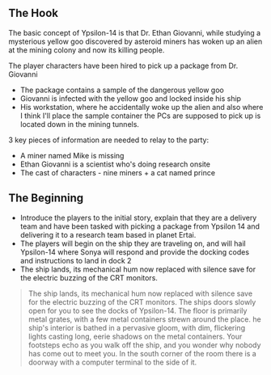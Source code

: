 ## The Hook

The basic concept of Ypsilon-14 is that Dr. Ethan Giovanni, while studying a mysterious yellow goo discovered by asteroid miners has woken up an alien at the mining colony and now its killing people.

The player characters have been hired to pick up a package from Dr. Giovanni
- The package contains a sample of the dangerous yellow goo
- Giovanni is infected with the yellow goo and locked inside his ship
- His workstation, where he accidentally woke up the alien and also where I think I'll place the sample container the PCs are supposed to pick up is located down in the mining tunnels.

3 key pieces of information are needed to relay to the party:
- A miner named Mike is missing
- Ethan Giovanni is a scientist who's doing research onsite
- The cast of characters - nine miners + a cat named prince

## The Beginning

- Introduce the players to the initial story, explain that they are a delivery team and have been tasked with picking a package from Ypsilon 14 and delivering it to a research team based in planet Ertai.
- The players will begin on the ship they are traveling on, and will hail Ypsilon-14 where Sonya will respond and provide the docking codes and instructions to land in dock 2
- The ship lands, its mechanical hum now replaced with silence save for the electric buzzing of the CRT monitors. 

>  The ship lands, its mechanical hum now replaced with silence save for the electric buzzing of the CRT monitors. 
> The ships doors slowly open for you to see the docks of Ypsilon-14. The floor is primarily metal grates, with a few metal containers strewn around the place. he ship's interior is bathed in a pervasive gloom, with dim, flickering lights casting long, eerie shadows on the metal containers. Your footsteps echo as you walk off the ship, and you wonder why nobody has come out to meet you. In the south corner of the room there is a doorway with a computer terminal to the side of it.
